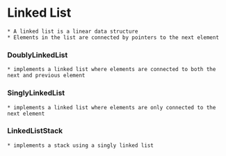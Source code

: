 # Linked List
    * A linked list is a linear data structure
    * Elements in the list are connected by pointers to the next element

### DoublyLinkedList
    * implements a linked list where elements are connected to both the next and previous element

### SinglyLinkedList
    * implements a linked list where elements are only connected to the next element

### LinkedListStack
    * implements a stack using a singly linked list
